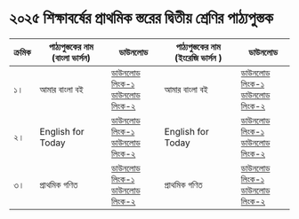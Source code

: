 # ২০২৫ শিক্ষাবর্ষের প্রাথমিক স্তরের দ্বিতীয় শ্রেণির পাঠ্যপুস্তক

| ক্রমিক | পাঠ্যপুস্তকের নাম (বাংলা ভার্সন) | ডাউনলোড | পাঠ্যপুস্তকের নাম (ইংরেজি ভার্সন ) | ডাউনলোড |
| --- | --- | --- | --- | --- |
| ১। | আমার বাংলা বই | [ডাউনলোড লিংক-১](https://drive.google.com/file/d/1VTG5E09kWhbMJGscXbbP0TUoxq_8DU64/view?usp=drive_link)<br>[ডাউনলোড লিংক-২](https://drive.egovcloud.gov.bd/index.php/s/f80WcbeAaCFlBXW) | আমার বাংলা বই | [ডাউনলোড লিংক-১](https://drive.google.com/file/d/1VTG5E09kWhbMJGscXbbP0TUoxq_8DU64/view?usp=drive_link)<br>[ডাউনলোড লিংক-২](https://drive.egovcloud.gov.bd/index.php/s/f80WcbeAaCFlBXW) |
| ২। | English for Today | [ডাউনলোড লিংক-১](https://drive.google.com/file/d/1ztZFaOwbguKEwqZs_lvuyXsmJgMoUMgk/view?usp=drive_link)<br>[ডাউনলোড লিংক-২](https://drive.egovcloud.gov.bd/index.php/s/PzwmPDGK59dRxxM) | English for Today | [ডাউনলোড লিংক-১](https://drive.google.com/file/d/1ztZFaOwbguKEwqZs_lvuyXsmJgMoUMgk/view?usp=drive_link)<br>[ডাউনলোড লিংক-২](https://drive.egovcloud.gov.bd/index.php/s/PzwmPDGK59dRxxM) |
| ৩। | প্রাথমিক গণিত | [ডাউনলোড লিংক-১](https://drive.google.com/file/d/1-9weJt3CeJnHO1zKBJHDAe0sndJwsZqi/view?usp=drive_link)<br>[ডাউনলোড লিংক-২](https://drive.egovcloud.gov.bd/index.php/s/ztbi7wkazmBWEHT) | প্রাথমিক গণিত | [ডাউনলোড লিংক-১](https://drive.google.com/file/d/1c1ehD66Aw6GIW6fcAJmFJZ7FZjA9_myE/view?usp=drive_link)<br>[ডাউনলোড লিংক-২](https://drive.egovcloud.gov.bd/index.php/s/aBFqRArTUsufipX) |